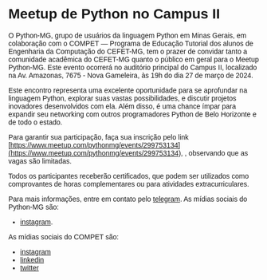 <style>
    body {
        font-family: sans-serif;
    }
</style>

# Meetup de Python no Campus II

O Python-MG, grupo de usuários da linguagem Python em Minas Gerais, em colaboração com o COMPET — Programa de Educação Tutorial dos alunos de Engenharia da Computação do CEFET-MG, tem o prazer de convidar tanto a comunidade acadêmica do CEFET-MG quanto o público em geral para o Meetup Python-MG. Este evento ocorrerá no auditório principal do Campus II, localizado na Av. Amazonas, 7675 - Nova Gameleira, às 19h do dia 27 de março de 2024.

Este encontro representa uma excelente oportunidade para se aprofundar na linguagem Python, explorar suas vastas possibilidades, e discutir projetos inovadores desenvolvidos com ela. Além disso, é uma chance ímpar para expandir seu networking com outros programadores Python de Belo Horizonte e de todo o estado.

Para garantir sua participação, faça sua inscrição pelo link [https://www.meetup.com/pythonmg/events/299753134](https://www.meetup.com/pythonmg/events/299753134), , observando que as vagas são limitadas.

Todos os participantes receberão certificados, que podem ser utilizados como comprovantes de horas complementares ou para atividades extracurriculares.

Para mais informações, entre em contato pelo [telegram](https://t.me/pythonmg). As mídias sociais do Python-MG são:
- [instagram](https://www.instagram.com/python.mg).

As mídias sociais do COMPET são:
- [instagram](https://www.instagram.com/compet.cefet/)
- [linkedin](https://www.linkedin.com/company/compet-cefetmg/)
- [twitter](https://twitter.com/compet_cefet)
